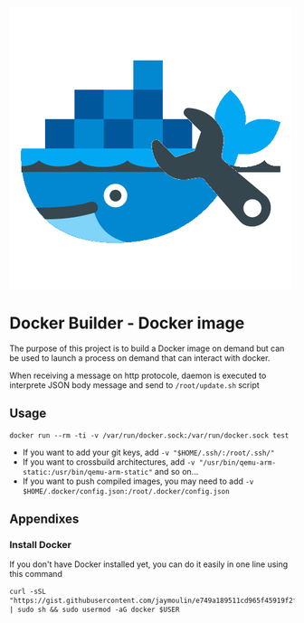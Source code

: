 ![logo](logo.png)

Docker Builder - Docker image
=============================

The purpose of this project is to build a Docker image on demand but can be used to launch a process on demand that can interact with docker.

When receiving a message on http protocole, daemon is executed to interprete JSON body message and send to `/root/update.sh` script

Usage
-----

```
docker run --rm -ti -v /var/run/docker.sock:/var/run/docker.sock test
```

- If you want to add your git keys, add `-v "$HOME/.ssh/:/root/.ssh/"`
- If you want to crossbuild architectures, add `-v "/usr/bin/qemu-arm-static:/usr/bin/qemu-arm-static"` and so on...
- If you want to push compiled images, you may need to add `-v $HOME/.docker/config.json:/root/.docker/config.json`

Appendixes
---

### Install Docker

If you don't have Docker installed yet, you can do it easily in one line using this command
 
```
curl -sSL "https://gist.githubusercontent.com/jaymoulin/e749a189511cd965f45919f2f99e45f3/raw/0e650b38fde684c4ac534b254099d6d5543375f1/ARM%2520(Raspberry%2520PI)%2520Docker%2520Install" | sudo sh && sudo usermod -aG docker $USER
```


